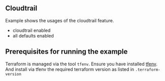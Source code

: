 ## Cloudtrail
Example shows the usages of the cloudtrail feature.

- cloudtrail enabled
- all defaults enabled


## Prerequisites for running the example
Terraform is managed via the tool `tfenv`. Ensure you have installed [tfenv](https://github.com/kamatama41/tfenv). And install via tfenv the required terraform version as listed in `.terraform-version`
